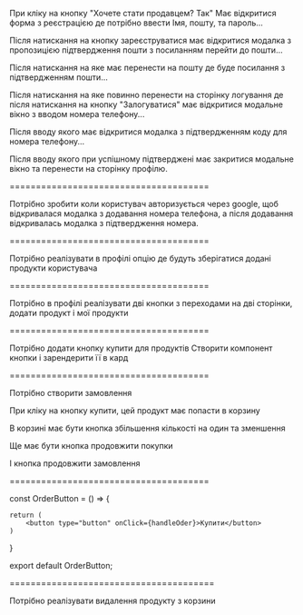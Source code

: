 При кліку на кнопку "Хочете стати продавцем? Так" Має відкритися форма з реєстрацією де потрібно ввести Імя, пошту, та пароль...

Після натискання на кнопку зареєструватися має відкритися модалка з пропозицією підтвердження пошти з посиланням перейти до пошти... 

Після натискання на яке має перенести на пошту де буде посилання з підтвердженням пошти...

Після натискання на яке повинно перенести на сторінку логування де після натискання на кнопку "Залогуватися" має відкритися модальне вікно з вводом номера телефону... 

Після вводу якого має відкритися модалка з підтвердженням коду для номера телефону...

Після вводу якого при успішному підтверджені має закритися модальне вікно та перенести на сторінку профілю.

======================================

Потрібно зробити коли користувач авторизується через google, щоб відкривалася модалка з додавання номера телефона, а після додавання відкривалась модалка з підтвердження номера.

======================================

Потрібно реалізувати в профілі опцію де будуть зберігатися додані продукти користувача

======================================

Потрібно в профілі реалізувати дві кнопки з переходами на дві сторінки, додати продукт і мої продукти

======================================

Потрібно додати кнопку купити для продуктів
Створити компонент кнопки і зарендерити її в кард

======================================

Потрібно створити замовлення

При кліку на кнопку купити, цей продукт має попасти в корзину

В корзині має бути кнопка збільшення кількості на один та зменшення

Ще має бути кнопка продовжити покупки

І кнопка продовжити замовлення

======================================


const OrderButton = () => {

    return (
        <button type="button" onClick={handleOder}>Купити</button>
    )
}

export default OrderButton;

=======================================

Потрібно реалізувати видалення продукту з корзини 